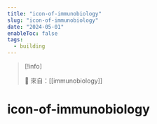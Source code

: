 ```yaml
---
title: "icon-of-immunobiology"
slug: "icon-of-immunobiology"
date: "2024-05-01"
enableToc: false
tags:
  - building
---
```


> [!info]
>
> 🌱 來自：[[immunobiology]]

# icon-of-immunobiology
